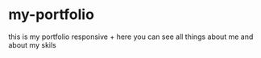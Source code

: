 # my-portfolio
this is my portfolio responsive + here you can see all things about me and about my skils
